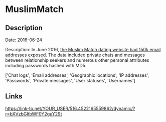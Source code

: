 # MuslimMatch

## Description

Date: 2016-06-24

Description:
In June 2016, <a href="https://motherboard.vice.com/read/hacked-private-messages-from-dating-site-muslim-match" target="_blank" rel="noopener">the Muslim Match dating website had 150k email addresses exposed</a>. The data included private chats and messages between relationship seekers and numerous other personal attributes including passwords hashed with MD5.


['Chat logs', 'Email addresses', 'Geographic locations', 'IP addresses', 'Passwords', 'Private messages', 'User statuses', 'Usernames']

## Links

https://link-to.net/YOUR_USER/516.4522165559862/dynamic/?r=bXVzbGltbWF0Y2guY29t